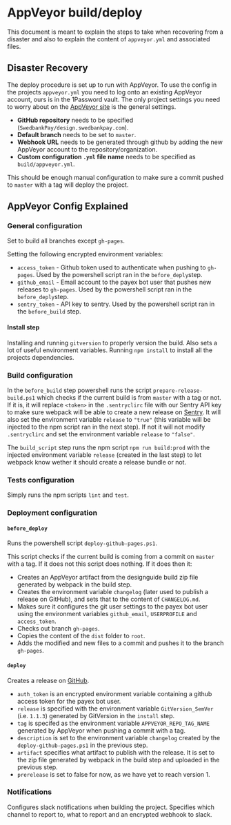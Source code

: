 # AppVeyor build/deploy

This document is meant to explain the steps to take when recovering from a disaster and also to explain the content of `appveyor.yml` and associated files.

## Disaster Recovery

The deploy procedure is set up to run with AppVeyor. To use the config in the projects `appveyor.yml` you need to log onto an existing AppVeyor account, ours is in the 1Password vault. The only project settings you need to worry about on the [AppVeyor site](https://www.appveyor.com/) is the general settings.

* __GitHub repository__ needs to be specified (`SwedbankPay/design.swedbankpay.com`).
* __Default branch__ needs to be set to `master`.
* __Webhook URL__ needs to be generated through github by adding the new AppVeyor account to the repository/organization.
* __Custom configuration `.yml` file name__ needs to be specified as `build/appveyor.yml`.

This should be enough manual configuration to make sure a commit pushed to `master` with a tag will deploy the project.

## AppVeyor Config Explained

### General configuration

Set to build all branches except `gh-pages`.

Setting the following encrypted environment variables:

* `access_token` - Github token used to authenticate when pushing to `gh-pages`. Used by the powershell script ran in the `before_deply`step.
* `github_email` - Email account to the payex bot user that pushes new releases to `gh-pages`. Used by the powershell script ran in the `before_deply`step.
* `sentry_token` - API key to sentry. Used by the powershell script ran in the `before_build` step.

#### Install step

Installing and running `gitversion` to properly version the build. Also sets a lot of useful environment variables.
Running `npm install` to install all the projects dependencies.

### Build configuration

In the `before_build` step powershell runs the script `prepare-release-build.ps1` which checks if the current build is from `master` with a tag or not. If it is, it will replace `<token>` in the `.sentryclirc` file with our Sentry API key to make sure webpack will be able to create a new release on [Sentry](http://sentry.io). It will also set the environment variable `release` to `"true"` (this variable will be injected to the npm script ran in the next step). If not it will not modify `.sentryclirc` and set the environment variable `release` to `"false"`.

The `build_script` step runs the npm script `npm run build:prod` with the injected environment variable `release` (created in the last step) to let webpack know wether it should create a release bundle or not.

### Tests configuration

Simply runs the npm scripts `lint` and `test`.

### Deployment configuration

#### `before_deploy`

Runs the powershell script `deploy-github-pages.ps1`.

This script checks if the current build is coming from a commit on `master` with a tag. If it does not this script does nothing. If it does then it:

* Creates an AppVeyor artifact from the designguide build zip file generated by webpack in the build step.
* Creates the environment variable `changelog` (later used to publish a release on GitHub), and sets that to the content of `CHANGELOG.md`.
* Makes sure it configures the git user settings to the payex bot user using the environment variables `github_email`, `USERPROFILE` and `access_token`.
* Checks out branch `gh-pages`.
* Copies the content of the `dist` folder to `root`.
* Adds the modified and new files to a commit and pushes it to the branch `gh-pages`.

#### `deploy`

Creates a release on [GitHub](https://github.com/SwedbankPay/design.swedbankpay.com/releases).

* `auth_token` is an encrypted environment variable containing a github access token for the payex bot user.
* `release` is specified with the environment variable `GitVersion_SemVer` (i.e. `1.1.3`) generated by GitVersion in the `install` step.
* `tag` is specifed as the environment variable `APPVEYOR_REPO_TAG_NAME` generated by AppVeyor when pushing a commit with a tag.
* `description` is set to the environment variable `changelog` created by the `deploy-github-pages.ps1` in the previous step.
* `artifact` specifies what artifact to publish with the release. It is set to the zip file generated by webpack in the build step and uploaded in the previous step.
* `prerelease` is set to false for now, as we have yet to reach version 1.

### Notifications

Configures slack notifications when building the project. Specifies which channel to report to, what to report and an encrypted webhook to slack.
